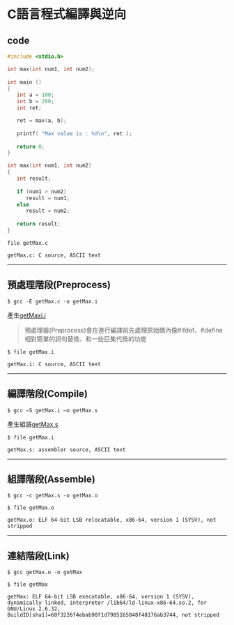 # C語言程式編譯與逆向

## code
```c
#include <stdio.h>

int max(int num1, int num2);
 
int main ()
{
   int a = 100;
   int b = 200;
   int ret;

   ret = max(a, b);
 
   printf( "Max value is : %d\n", ret );
 
   return 0;
}

int max(int num1, int num2) 
{
   int result;
 
   if (num1 > num2)
      result = num1;
   else
      result = num2;
 
   return result; 
}
```

`file getMax.c`

```
getMax.c: C source, ASCII text
```

---
## 預處理階段(Preprocess)

`$ gcc -E getMax.c -o getMax.i`

產生[getMaxi.i](/Reverse/getMax.i)

> 預處理器(Preprocess)會在進行編譯前先處理原始碼內像#ifdef、#define相對簡單的詞句替換、和一些巨集代換的功能



`$ file getMax.i`

```
getMax.i: C source, ASCII text
```


---
## 編譯階段(Compile)

`$ gcc –S getMax.i –o getMax.s`

產生組語[getMax.s](/Reverse/getMax.s)


`$ file getMax.i`

```
getMax.s: assembler source, ASCII text
```


---
## 組譯階段(Assemble)

`$ gcc -c getMax.s -o getMax.o`

`$ file getMax.o`

```
getMax.o: ELF 64-bit LSB relocatable, x86-64, version 1 (SYSV), not stripped
```

---
## 連結階段(Link)

`$ gcc getMax.o -o getMax`

`$ file getMax`

```
getMax: ELF 64-bit LSB executable, x86-64, version 1 (SYSV), dynamically linked, interpreter /lib64/ld-linux-x86-64.so.2, for GNU/Linux 2.6.32, BuildID[sha1]=60f3226f4ebab90f1d7985165048f48176ab3744, not stripped
```
